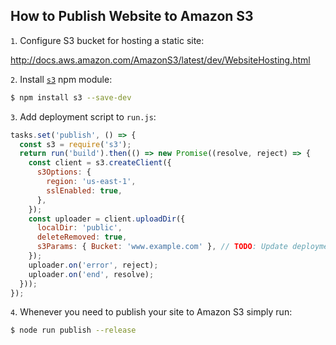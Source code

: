 ## How to Publish Website to Amazon S3

`1`. Configure S3 bucket for hosting a static site:

http://docs.aws.amazon.com/AmazonS3/latest/dev/WebsiteHosting.html

`2`. Install [`s3`](https://github.com/andrewrk/node-s3-client) npm module:

```sh
$ npm install s3 --save-dev
```

`3`. Add deployment script to `run.js`:

```js
tasks.set('publish', () => {
  const s3 = require('s3');
  return run('build').then(() => new Promise((resolve, reject) => {
    const client = s3.createClient({
      s3Options: {
        region: 'us-east-1',
        sslEnabled: true,
      },
    });
    const uploader = client.uploadDir({
      localDir: 'public',
      deleteRemoved: true,
      s3Params: { Bucket: 'www.example.com' }, // TODO: Update deployment URL
    });
    uploader.on('error', reject);
    uploader.on('end', resolve);
  }));
});
```

`4`. Whenever you need to publish your site to Amazon S3 simply run:

```sh
$ node run publish --release
```
